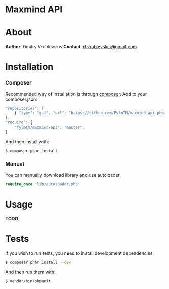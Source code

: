 Maxmind API
===============

# About
**Author**: Dmitry Vrublevskis
**Contact**: d.vrublevskis@gmail.com

# Installation
### Composer
Recommended way of installation is through [composer](http://getcomposer.org/).
Add to your composer.json:
```javascript
"repositories": [
    { "type": "git", "url": "https://github.com/FylmTM/maxmind-api-php.git" }
],
"require": {
    "fylmtm/maxmind-api": "master",
}
```
And then install with:
```bash
$ composer.phar install
```

### Manual
You can manually download library and use autoloader.
```php
require_once 'lib/autoloader.php'
```

# Usage
**TODO**

# Tests
If you wish to run tests, you need to install development dependencies:
```bash
$ composer.phar install --dev
```
And then run them with:
```bash
$ vendor/bin/phpunit
```